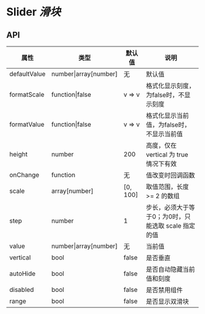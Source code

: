 # Slider *滑块*

<example />

## API

| 属性 | 类型 | 默认值 | 说明 |
| --- | --- | --- | --- |
| defaultValue | number\|array\[number] | 无 | 默认值 |
| formatScale | function\|false | v => v | 格式化显示刻度，为false时，不显示刻度 |
| formatValue | function\|false | v => v | 格式化显示当前值，为false时，不显示当前值 |
| height | number | 200 | 高度，仅在 vertical 为 true 情况下有效 |
| onChange | function | 无 | 值改变时回调函数 |
| scale | array\[number] | \[0, 100] | 取值范围，长度 >= 2 的数组 |
| step | number | 1 | 步长，必须大于等于0；为0时，只能选取 scale 指定的值 |
| value | number\|array\[number] | 无 | 当前值 |
| vertical | bool | false | 是否垂直 |
| autoHide | bool | false | 是否自动隐藏当前值和刻度 |
| disabled | bool | false | 是否禁用组件 |
| range | bool | false | 是否显示双滑块 |

